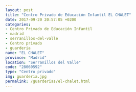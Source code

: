 ```yaml
---
layout: post
title: "Centro Privado de Educación Infantil EL CHALET"
date: 2017-09-20 20:57:05 +0200
categories:
- Centro Privado de Educación Infantil
- madrid
- serranillos-del-valle
- Centro privado
- guarderia
name: "EL CHALET"
province: "Madrid"
location: "Serranillos del Valle"
code: "28060592"
type: "Centro privado"
img: guarderia.jpg
permalink: /guarderias/el-chalet.html
---
```

